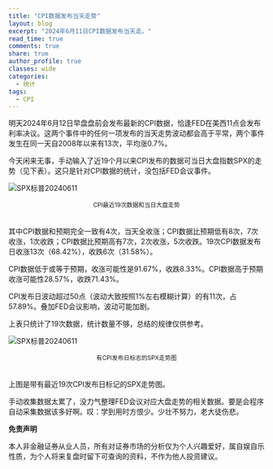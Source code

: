 ```yaml
---
title: "CPI数据发布当天走势"
layout: blog
excerpt: "2024年6月11日CPI数据发布当天走。"
read_time: true
comments: true
share: true
author_profile: true
classes: wide
categories:
  - 统计
tags:
  - CPI
---
```

明天2024年6月12日早盘盘前会发布最新的CPI数据，恰逢FED在美西11点会发布利率决议。这两个事件中的任何一项发布的当天走势波动都会高于平常，两个事件发生在同一天自2008年以来有13次，平均涨0.7%。

今天闲来无事，手动输入了近19个月以来CPI发布的数据可当日大盘指数SPX的走势（见下表）。这只是针对CPI数据的统计，没包括FED会议事件。

![SPX标普20240611](https://image.olim.cc/2024/2024-06-11-CPI-list.png)
<small><center>CPI最近19次数据和当日大盘走势</center></small>　

其中CPI数据和预期完全一致有4次，当天全收涨；CPI数据比预期低有8次，7次收涨，1次收跌；CPI数据比预期高有7次，2次收涨，5次收跌。19次CPI数据发布日收涨13次（68.42%），收跌6次（31.58%）。

CPI数据低于或等于预期，收涨可能性是91.67%，收跌8.33%。CPI数据高于预期收涨可能性28.57%，收跌71.43%。

CPI发布日波动超过50点（波动大致按照1%左右模糊计算）的有11次，占57.89%。叠加FED会议影响，波动可能加剧。

上表只统计了19次数据，统计数量不够，总结的规律仅供参考。

![SPX标普20240611](https://image.olim.cc/2024/2024-06-11-CPI-SPX.png)
<small><center>有CPI发布日标志的SPX走势图</center></small>　

上图是带有最近19次CPI发布日标记的SPX走势图。

手动收集数据太累了，没力气整理FED会议对应大盘走势的相关数据。要是会程序自动采集数据该多好啊。叹：学到用时方恨少。少壮不努力，老大徒伤悲。

**免责声明** 

本人非金融证券从业人员，所有对证券市场的分析仅为个人兴趣爱好，属自娱自乐性质，为个人将来复盘时留下可查询的资料，不作为他人投资建议。

